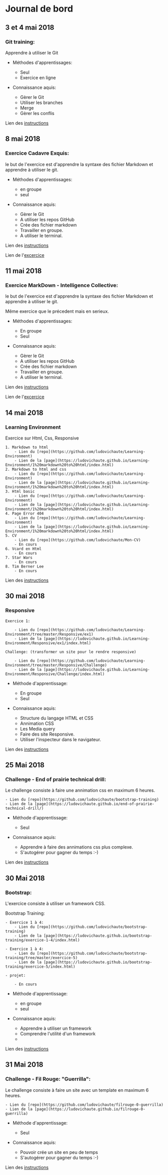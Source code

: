 # Journal de bord


## 3 et 4 mai 2018 

### Git training:

Apprendre à utiliser le Git

- Méthodes d'apprentissages:
	
	- Seul
	- Exercice en ligne

- Connaissance aquis:

	- Gèrer le Git
	- Utiliser les branches
	- Merge
	- Gèrer les conflis

Lien des [instructions](https://github.com/becodeorg/lovelace-2/blob/master/Parcours/01-La-prairie/git/git-training.md)


## 8 mai 2018

### Exercice Cadavre Exquis:

le but de l'exercice est d'apprendre la syntaxe des fichier Markdown et apprendre à utiliser le git.


- Méthodes d'apprentissages:
	
	- en groupe 
	- seul

- Connaissance aquis:
	
	- Gèrer le Git
	- A utiliser les repos GitHub
	- Crée des fichier markdown
	- Travailler en groupe.
	- A utiliser le terminal.

Lien des [instructions](https://github.com/becodeorg/lovelace-2/blob/master/Parcours/01-La-prairie/git/exercice-git-cadavre-exquis.md)

Lien de l'[excercice](https://github.com/ludovichaute/Exercice-Cadavre-Exquis-HautecoeurLudovic)

## 11 mai 2018

### Exercice MarkDown - Intelligence Collective:

le but de l'exercice est d'apprendre la syntaxe des fichier Markdown et apprendre à utiliser le git.

Même exercice que le précedent mais en serieux.


- Méthodes d'apprentissages:
	
	- En groupe 
	- Seul

- Connaissance aquis:
	
	- Gèrer le Git
	- A utiliser les repos GitHub
	- Crée des fichier markdown
	- Travailler en groupe.
	- A utiliser le terminal.

Lien des [instructions](https://github.com/becodeorg/lovelace-2/blob/master/Parcours/01-La-prairie/exercice-markdown-groupe.md)

Lien de l'[excercice](https://github.com/ludovichaute/exercice-markdown)


## 14 mai 2018 

### Learning Environment

Exercice sur Html, Css, Responsive


	1. Markdown to html
		- Lien du [repo](https://github.com/ludovichaute/Learning-Environment)
		- Lien de la [page](https://ludovichaute.github.io/Learning-Environment/1%20markdown%20to%20html/index.html)
	2. Markdown to html and css
		- Lien du [repo](https://github.com/ludovichaute/Learning-Environment)
		- Lien de la [page](https://ludovichaute.github.io/Learning-Environment/1%20markdown%20to%20html/index.html)
	3. Html basic
		- Lien du [repo](https://github.com/ludovichaute/Learning-Environment)
		- Lien de la [page](https://ludovichaute.github.io/Learning-Environment/1%20markdown%20to%20html/index.html)
	4. Page Error 404
		- Lien du [repo](https://github.com/ludovichaute/Learning-Environment)
		- Lien de la [page](https://ludovichaute.github.io/Learning-Environment/1%20markdown%20to%20html/index.html)
	5. CV
		- Lien du [repo](https://github.com/ludovichaute/Mon-CV)
		- En cours
	6. Vcard en Html
		- En cours
	7. Star Wars
		- En cours
	8. Tim Berner Lee
		- En cours

Lien des [instructions](https://github.com/becodeorg/lovelace-2/tree/master/Parcours/01-La-prairie/html-css)

## 30 mai 2018

### Responsive 

	Exercice 1:

		- Lien du [repo](https://github.com/ludovichaute/Learning-Environment/tree/master/Responsive/ex1)
		- Lien de la [page](https://ludovichaute.github.io/Learning-Environment/Responsive/ex1/index.html)

	Challenge: (transformer un site pour le rendre responsive)

		- Lien du [repo](https://github.com/ludovichaute/Learning-Environment/tree/master/Responsive/Challenge)
		- Lien de la [page](https://ludovichaute.github.io/Learning-Environment/Responsive/Challenge/index.html)

- Méthode d'apprentissage:

	- En groupe 
	- Seul

- Connaissance aquis:
	
	- Structure du langage HTML et CSS
	- Annimation CSS
	- Les Media query
	- Faire des site Responsive.
	- Utiliser l'inspecteur dans le navigateur.

Lien des [instructions](https://github.com/becodeorg/lovelace-2/tree/master/Parcours/02-Responsive%20Web%20Design)


## 25 Mai 2018

### Challenge - End of prairie technical drill:

Le challenge consiste à faire une annimation css en maximum 6 heures.

	- Lien du [repo](https://github.com/ludovichaute/bootstrap-training)
	- Lien de la [page](https://ludovichaute.github.io/end-of-prairie-technical-drill/)
	
- Méthode d'apprentissage:

	- Seul 

- Connaissance aquis:
	
	- Apprendre à faire des annimations css plus complexe.
	- S'autogérer pour gagner du temps :-)

Lien des [instructions](https://becodeorg.github.io/end-of-prairie-technical-drill/)


## 30 Mai 2018

### Bootstrap:


L'exercice consiste à utiliser un framework CSS.

Bootstrap Training:

	- Exercice 1 à 4:
		- Lien du [repo](https://github.com/ludovichaute/bootstrap-training)
		- Lien de la [page](https://ludovichaute.github.io/bootstrap-training/exercice-1-4/index.html)

	- Exercice 1 à 4:
		- Lien du [repo](https://github.com/ludovichaute/bootstrap-training/tree/master/exercice-5)
		- Lien de la [page](https://ludovichaute.github.io/bootstrap-training/exercice-5/index.html)
	
	- projet:

		- En cours
- Méthode d'apprentissage:

	- en groupe 
	- seul

- Connaissance aquis:
	
	- Apprendre à utiliser un framework
	- Comprendre l'utilité d'un framework
	- 

Lien des [instructions](https://github.com/becodeorg/lovelace-2/tree/master/Parcours/03-Bootstrap)

## 31 Mai 2018

### Challenge - Fil Rouge: "Guerrilla":

Le challenge consiste à faire un site avec un template en maximum 6 heures.

	- Lien du [repo](https://github.com/ludovichaute/filrouge-0-guerrilla)
	- Lien de la [page](https://ludovichaute.github.io/filrouge-0-guerrilla)
	
- Méthode d'apprentissage:

	- Seul 

- Connaissance aquis:
	
	- Pouvoir crée un site en peu de temps
	- S'autogérer pour gagner du temps :-)

Lien des [instructions](https://github.com/ludovichaute/filrouge-0-guerrilla)

